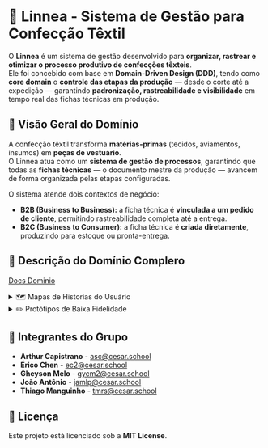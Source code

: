 # 👕 Linnea - Sistema de Gestão para Confecção Têxtil  

O **Linnea** é um sistema de gestão desenvolvido para **organizar, rastrear e otimizar o processo produtivo de confecções têxteis**.  
Ele foi concebido com base em **Domain-Driven Design (DDD)**, tendo como **core domain** o **controle das etapas da produção** — desde o corte até a expedição — garantindo **padronização, rastreabilidade e visibilidade** em tempo real das fichas técnicas em produção.

## 🧭 Visão Geral do Domínio

A confecção têxtil transforma **matérias-primas** (tecidos, aviamentos, insumos) em **peças de vestuário**.  
O Linnea atua como um **sistema de gestão de processos**, garantindo que todas as **fichas técnicas** — o documento mestre da produção — avancem de forma organizada pelas etapas configuradas.

O sistema atende dois contextos de negócio:
- **B2B (Business to Business):** a ficha técnica é **vinculada a um pedido de cliente**, permitindo rastreabilidade completa até a entrega.  
- **B2C (Business to Consumer):** a ficha técnica é **criada diretamente**, produzindo para estoque ou pronta-entrega.

## 🧭 Descrição do Domínio Complero
<a href="https://docs.google.com/document/d/1I92QvmoRz9IvBtjZ267P0aRUyF94VIwiQr15R9v5hwk/edit?usp=sharing" target="_blank">Docs Dominio</a>

<details closed>
<summary> 🗺️ Mapas de Historias do Usuário</summary>
<img width="1319" alt="print-mapa-historia-1" src="https://github.com/user-attachments/assets/fba698dc-10d2-4831-9923-49360df76491" >
<img width="1319" alt="print-mapa-historia-2" src="https://github.com/user-attachments/assets/be0e689e-9ec1-48ce-b069-6974120198ed" >
<img width="1319" alt="print-mapa-historia-3" src="https://github.com/user-attachments/assets/c228f991-9131-4e26-afec-1a6372b9064a" >
<img width="1319" alt="print-mapa-historia-4" src="https://github.com/user-attachments/assets/658398a0-d23f-4f10-a271-8010fc226534" >
<img width="1319" alt="print-mapa-historia-5" src="https://github.com/user-attachments/assets/bd4143c6-dca0-4fec-8579-0a5211bfcbeb" >
<img width="1319" alt="print-mapa-historia-6" src="https://github.com/user-attachments/assets/78041a96-4a7d-45c1-ad56-6a0e4db7631f" >
</details>
<details closed>
<summary> ✏️ Protótipos de Baixa Fidelidade</summary>
</details>

## 👥 Integrantes do Grupo

- **Arthur Capistrano** - [asc@cesar.school](mailto:asc@cesar.school)
- **Érico Chen** - [ec2@cesar.school](mailto:ec2@cesar.school)
- **Gheyson Melo** - [gycm2@cesar.school](mailto:gycm2@cesar.school)
- **João Antônio** - [jamlp@cesar.school](mailto:jamlp@cesar.school)
- **Thiago Manguinho** - [tmrs@cesar.school](mailto:tmrs@cesar.school)

## 📄 Licença

Este projeto está licenciado sob a **MIT License**.
